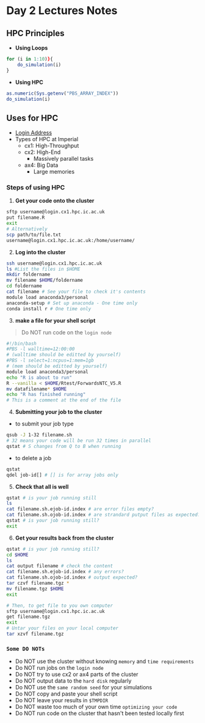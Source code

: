 # Day 2 Lectures Notes
## HPC Principles
- **Using Loops**
```R
for (i in 1:10)}{
    do_simulation(i)
}
```
- **Using HPC**
```R
as.numeric(Sys.getenv("PBS_ARRAY_INDEX"))
do_simulation(i)
```

## Uses for HPC

- [Login Address](http://login.cx1.hpc.ic.ac.uk)
- Types of HPC at Imperial
    - cx1: High-Throughput
    - cx2: High-End
        - Massively parallel tasks
    - ax4: Big Data
        - Large memories
    
### Steps of using HPC

1. **Get your code onto the cluster**

```bash
sftp username@login.cx1.hpc.ic.ac.uk
put filename.R
exit
# Alternatively
scp path/to/file.txt
username@login.cx1.hpc.ic.ac.uk:/home/username/
```

2. **Log into the cluster**

```bash
ssh username@login.cx1.hpc.ic.ac.uk
ls #List the files in $HOME
mkdir foldername
mv filename $HOME/foldername
cd foldername
cat filename # See your file to check it's contents
module load anaconda3/personal
anaconda-setup # Set up anaconda - One time only
conda install r # One time only
```

3. **make a file for your shell script**

> Do NOT run code on the `login node`
```bash
#!/bin/bash
#PBS -l walltime=12:00:00
# (walltime should be editted by yourself)
#PBS -l select=1:ncpus=1:mem=1gb
# (mem should be editted by yourself)
module load anaconda3/personal
echo "R is about to run"
R --vanilla < $HOME/Rtest/ForwardsNTC_V5.R
mv datafilename* $HOME
echo "R has finished running"
# This is a comment at the end of the file
```

4. **Submitting your job to the cluster**
- to submit your job type
```bash
qsub -J 1-32 filename.sh
# 32 means your code will be run 32 times in parallel
qstat # S changes from Q to B when running
```
- to delete a job
```bash
qstat
qdel job-id[] # [] is for array jobs only
```

5. **Check that all is well**
```bash
qstat # is your job running still
ls
cat filename.sh.ejob-id.index # are error files empty?
cat filename.sh.ojob-id.index # are strandard putput files as expected?
qstat # is your job running still?
exit
```

6. **Get your results back from the cluster**
```bash
qstat # is your job running still?
cd $HOME
ls
cat output filename # check the content
cat filename.sh.ejob-id.index # any errors?
cat filename.sh.ojob-id.index # output expected?
tar czvf filename.tgz *
mv filename.tgz $HOME
exit

# Then, to get file to you own computer
sftp username@login.cx1.hpc.ic.ac.uk
get filename.tgz
exit
# Untar your files on your local computer
tar xzvf filename.tgz
```

### **`Some DO NOTs`**

- Do NOT use the cluster without knowing `memory` and `time requirements`
- Do NOT run jobs on the `login node`
- Do NOT try to use cx2 or ax4 parts of the cluster
- Do NOT output data to the `hard disk` regularly
- Do NOT use the `same random seed` for your simulations
- Do NOT copy and paste your shell script
- Do NOT leave your results in `$TMPDIR`
- Do NOT waste too much of your own time `optimizing your code`
- Do NOT run code on the cluster that hasn't been tested locally first